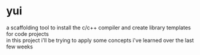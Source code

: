 # yui
a scaffolding tool to install the c/c++ compiler and create library templates for code projects  
in this project i'll be trying to apply some concepts i've learned over the last few weeks
